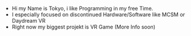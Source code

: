 
- Hi my Name is Tokyo, i like Programming in my free Time.
- I especially focused on discontinued Hardware/Software like MCSM or Daydream VR
- Right now my biggest projekt is VR Game (More Info soon)
